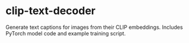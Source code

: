 # clip-text-decoder
Generate text captions for images from their CLIP embeddings.  Includes PyTorch model code and example training script.
